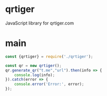 # qrtiger
JavaScript library for qrtiger.com
# main
```js
const {qrtiger} = require('./qrtiger');

const qr = new qrtiger();
qr.generate_qr("t.me","url").then(info => {
    console.log(info);
}).catch(error => {
    console.error('Error:', error);
});
```
